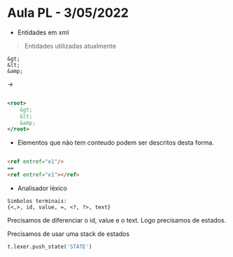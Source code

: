 # Aula PL - 3/05/2022

- Entidades em xml

> Entidades utilizadas atualmente

```
&gt;
&lt;
&amp;
```

->

```xml

<root>
    &gt;
    &lt;
    &amp;
</root>
```

- Elementos que não tem conteudo podem ser descritos desta forma.

```html

<ref entref="e1"/>
==
<ref entref="e1"></ref>
```

- Analisador léxico

```
Simbolos terminais:
{<,>, id, value, =, <?, ?>, text}
```

Precisamos de diferenciar o id, value e o text.
Logo precisamos de estados.

Precisamos de usar uma stack de estados

```py
t.lexer.push_state('STATE')
```